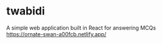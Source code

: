 # twabidi
A simple web application built in React for answering MCQs
<br>
https://ornate-swan-a00fcb.netlify.app/
